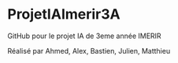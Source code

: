 # ProjetIAImerir3A
GitHub pour le projet IA de 3eme année IMERIR

Réalisé par Ahmed, Alex, Bastien, Julien, Matthieu
